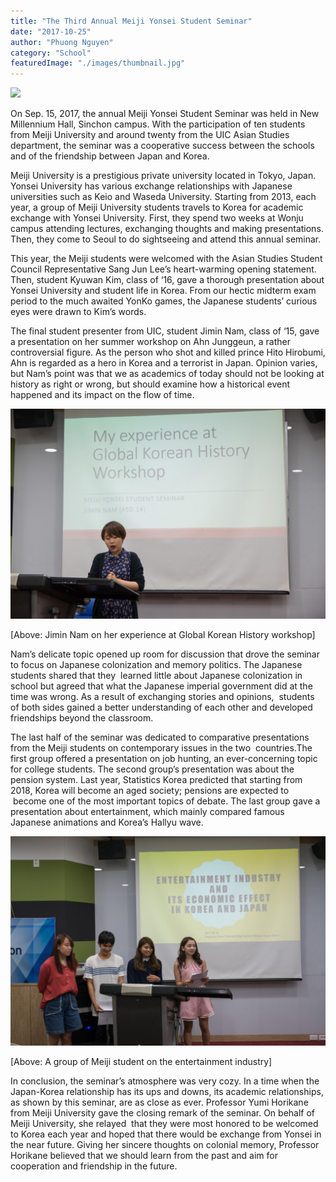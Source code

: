 ```yaml
---
title: "The Third Annual Meiji Yonsei Student Seminar"
date: "2017-10-25"
author: "Phuong Nguyen"
category: "School"
featuredImage: "./images/thumbnail.jpg"
---
```


![](/images/thumbnail.jpg)

On Sep. 15, 2017, the annual Meiji Yonsei Student Seminar was held in New Millennium Hall, Sinchon campus. With the participation of ten students from Meiji University and around twenty from the UIC Asian Studies department, the seminar was a cooperative success between the schools and of the friendship between Japan and Korea.

Meiji University is a prestigious private university located in Tokyo, Japan. Yonsei University has various exchange relationships with Japanese universities such as Keio and Waseda University. Starting from 2013, each year, a group of Meiji University students travels to Korea for academic exchange with Yonsei University. First, they spend two weeks at Wonju campus attending lectures, exchanging thoughts and making presentations. Then, they come to Seoul to do sightseeing and attend this annual seminar.

This year, the Meiji students were welcomed with the Asian Studies Student Council Representative Sang Jun Lee’s heart-warming opening statement. Then, student Kyuwan Kim, class of ‘16, gave a thorough presentation about Yonsei University and student life in Korea. From our hectic midterm exam period to the much awaited YonKo games, the Japanese students’ curious eyes were drawn to Kim’s words.

The final student presenter from UIC, student Jimin Nam, class of ‘15, gave a presentation on her summer workshop on Ahn Junggeun, a rather controversial figure. As the person who shot and killed prince Hito Hirobumi, Ahn is regarded as a hero in Korea and a terrorist in Japan. Opinion varies, but Nam’s point was that we as academics of today should not be looking at history as right or wrong, but should examine how a historical event happened and its impact on the flow of time.

![yDm3bdRc85t KI4SeHJ6MLB2oYCHKIRpry1tjBC7H8OTOF7GPMfaHNttRsXm4i8kaBDQdws2048](./images/yDm3bdRc85t-KI4SeHJ6MLB2oYCHKIRpry1tjBC7H8OTOF7GPMfaHNttRsXm4i8kaBDQdws2048.jpg)

\[Above: Jimin Nam on her experience at Global Korean History workshop\]

Nam’s delicate topic opened up room for discussion that drove the seminar to focus on Japanese colonization and memory politics. The Japanese students shared that they  learned little about Japanese colonization in school but agreed that what the Japanese imperial government did at the time was wrong. As a result of exchanging stories and opinions,  students of both sides gained a better understanding of each other and developed friendships beyond the classroom.

The last half of the seminar was dedicated to comparative presentations from the Meiji students on contemporary issues in the two  countries.The first group offered a presentation on job hunting, an ever-concerning topic for college students. The second group’s presentation was about the pension system. Last year, Statistics Korea predicted that starting from 2018, Korea will become an aged society; pensions are expected to  become one of the most important topics of debate. The last group gave a presentation about entertainment, which mainly compared famous Japanese animations and Korea’s Hallyu wave.

![apfEOs8d0CPKx4 DCSzphHhWM zXubs1875ERpBDUsAk763i0kvdhL4Yyv619T7yKoIEfgs2048](./images/apfEOs8d0CPKx4-DCSzphHhWM_zXubs1875ERpBDUsAk763i0kvdhL4Yyv619T7yKoIEfgs2048.jpg)

\[Above: A group of Meiji student on the entertainment industry\]

In conclusion, the seminar’s atmosphere was very cozy. In a time when the Japan-Korea relationship has its ups and downs, its academic relationships, as shown by this seminar, are as close as ever. Professor Yumi Horikane from Meiji University gave the closing remark of the seminar. On behalf of Meiji University, she relayed  that they were most honored to be welcomed to Korea each year and hoped that there would be exchange from Yonsei in the near future. Giving her sincere thoughts on colonial memory, Professor Horikane believed that we should learn from the past and aim for cooperation and friendship in the future.
